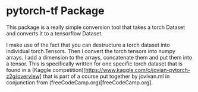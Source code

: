 # pytorch-tf Package

This package is a really simple conversion tool that takes a torch Dataset and converts it to a tensorflow Dataset.

I make use of the fact that you can destructure a torch dataset into individual torch.Tensors. 
Then I convert the torch tensors into numpy arrays. I add a dimension to the arrays, concatenate them and put them into a tensor. This is specifically written for one specific torch dataset that is found in a (Kaggle competition)[https://www.kaggle.com/c/jovian-pytorch-z2g/overview] that is part of a course put together by jovivan.ml in conjunction from (freeCodeCamp.org)[freeCodeCamp.org].
